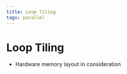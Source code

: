 ```yaml
---
title: Loop Tiling
tags: parallel
---
```


# Loop Tiling
- Hardware memory layout in consideration






















































































